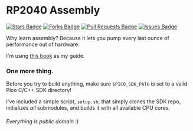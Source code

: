 # RP2040 Assembly
<a href="https://github.com/HackerDaGreat57/learn/stargazers"><img src="https://img.shields.io/github/stars/HackerDaGreat57/learn" alt="Stars Badge"/></a>
<a href="https://github.com/HackerDaGreat57/learn/network/members"><img src="https://img.shields.io/github/forks/HackerDaGreat57/learn" alt="Forks Badge"/></a>
<a href="https://github.com/HackerDaGreat57/learn/pulls"><img src="https://img.shields.io/github/issues-pr/HackerDaGreat57/learn" alt="Pull Requests Badge"/></a>
<a href="https://github.com/HackerDaGreat57/learn/issues"><img src="https://img.shields.io/github/issues/HackerDaGreat57/learn" alt="Issues Badge"/></a>

Why learn assembly? Because it lets you pump every last ounce of performance out of hardware.

I'm using [this book](https://www.amazon.com/dp/B09KKL8VXQ?ref=KC_GS_GB_US) as my guide.

### One more thing.
Before you try to build anything, make sure `$PICO_SDK_PATH` is set to a valid Pico C/C++ SDK directory!

I've included a simple script, `setup.sh`, that simply clones the SDK repo, initializes *all* submodules, and builds it with all available CPU cores.

###### Everything is public domain :)